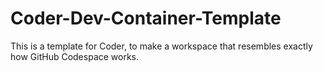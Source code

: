 # Coder-Dev-Container-Template
This is a template for Coder, to make a workspace that resembles exactly how GitHub Codespace works.
